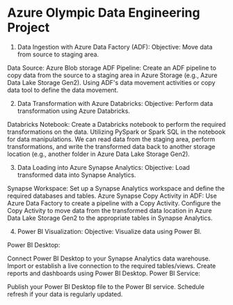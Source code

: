 # Azure Olympic Data Engineering Project

1. Data Ingestion with Azure Data Factory (ADF):
Objective: Move data from source to staging area.

Data Source: Azure Blob storage
ADF Pipeline:
Create an ADF pipeline to copy data from the source to a staging area in Azure Storage (e.g., Azure Data Lake Storage Gen2).
Using ADF's data movement activities or copy data tool to define the data movement.

2. Data Transformation with Azure Databricks:
Objective: Perform data transformation using Azure Databricks.

Databricks Notebook:
Create a Databricks notebook to perform the required transformations on the data.
Utilizing PySpark or Spark SQL in the notebook for data manipulations.
We can read data from the staging area, perform transformations, and write the transformed data back to another storage location (e.g., another folder in Azure Data Lake Storage Gen2).

3. Data Loading into Azure Synapse Analytics:
Objective: Load transformed data into Synapse Analytics.

Synapse Workspace:
Set up a Synapse Analytics workspace and define the required databases and tables.
Azure Synapse Copy Activity in ADF:
Use Azure Data Factory to create a pipeline with a Copy Activity.
Configure the Copy Activity to move data from the transformed data location in Azure Data Lake Storage Gen2 to the appropriate tables in Synapse Analytics.

4. Power BI Visualization:
Objective: Visualize data using Power BI.

Power BI Desktop:

Connect Power BI Desktop to your Synapse Analytics data warehouse.
Import or establish a live connection to the required tables/views.
Create reports and dashboards using Power BI Desktop.
Power BI Service:

Publish your Power BI Desktop file to the Power BI service.
Schedule refresh if your data is regularly updated.
